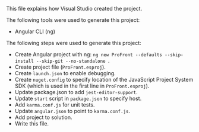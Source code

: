 This file explains how Visual Studio created the project.

The following tools were used to generate this project:
- Angular CLI (ng)

The following steps were used to generate this project:
- Create Angular project with ng: `ng new ProFront --defaults --skip-install --skip-git --no-standalone `.
- Create project file (`ProFront.esproj`).
- Create `launch.json` to enable debugging.
- Create `nuget.config` to specify location of the JavaScript Project System SDK (which is used in the first line in `ProFront.esproj`).
- Update package.json to add `jest-editor-support`.
- Update `start` script in `package.json` to specify host.
- Add `karma.conf.js` for unit tests.
- Update `angular.json` to point to `karma.conf.js`.
- Add project to solution.
- Write this file.
